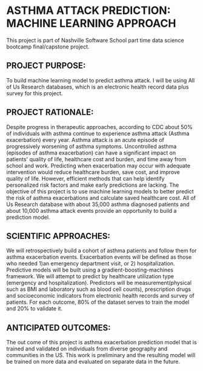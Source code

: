# ASTHMA ATTACK PREDICTION: MACHINE LEARNING APPROACH 

This project is part of Nashville Software School part time data science bootcamp final/capstone project. 

## PROJECT PURPOSE:

To build machine learning model to predict asthma attack. I will be using All of Us Research databases, which is an electronic health record data plus survey for this project.

## PROJECT RATIONALE: 

Despite progress in therapeutic approaches, according to CDC about 50% of individuals with asthma continue to experience asthma attack (Asthma exacerbation) every year. Asthma attack is an acute episode of progressively worsening of asthma symptoms. Uncontrolled asthma (episodes of asthma exacerbation) can have a significant impact on patients' quality of life, healthcare cost and burden, and time away from school and work. Predicting when exacerbation may occur with adequate intervention would reduce healthcare burden, save cost, and improve quality of life. However, efficient methods that can help identify personalized risk factors and make early predictions are lacking. The objective of this project is to use machine learning models to better predict the risk of asthma exacerbations and calculate saved healthcare cost. All of Us Research database with about 35,000 asthma diagnosed patients and about 10,000 asthma attack events provide an opportunity to build a prediction model.

## SCIENTIFIC APPROACHES:

We will retrospectively build a cohort of asthma patients and follow them for asthma exacerbation events. Exacerbation events will be defined as those who needed  1)an emergency department visit, or 2) hospitalization. Predictive models will be built using a gradient-boosting-machines framework. We will attempt to predict by healthcare utilization type (emergency and hospitalization). Predictors will be measurement(physical such as BMI and laboratory such as blood cell counts), prescription drugs and socioeconomic indicators from electronic health records and survey of patients. For each outcome, 80% of the dataset serves to train the model and 20% to validate it.

## ANTICIPATED OUTCOMES:

The out come of this project is asthma exacerbation prediction model that is trained and validated on individuals from diverse geography and communities in the US. This work is preliminary and the resulting model will be trained on more data and evaluated on separate data in the future. 



